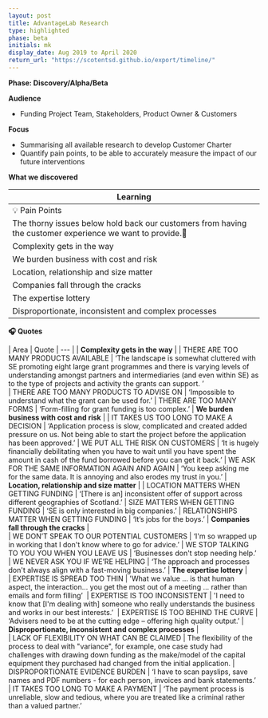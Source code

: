 ```yaml
---
layout: post
title: AdvantageLab Research
type: highlighted
phase: beta
initials: mk
display_date: Aug 2019 to April 2020
return_url: "https://scotentsd.github.io/export/timeline/"
---
```


**Phase: Discovery/Alpha/Beta**

**Audience**
- Funding Project Team, Stakeholders, Product Owner & Customers

**Focus**
- Summarising all available research to develop Customer Charter
- Quantify pain points, to be able to accurately measure the impact of our future interventions


**What we discovered**

| Learning
| ---
| 💡  Pain Points
| The thorny issues below hold back our customers from having the customer experience we want to provide.
| Complexity gets in the way
| We burden business with cost and risk
| Location, relationship and size matter
| Companies fall through the cracks
| The expertise lottery
| Disproportionate, inconsistent and complex processes

**🎧 Quotes**

| Area | Quote
| --- |
| **Complexity gets in the way** |
|   THERE ARE TOO MANY PRODUCTS AVAILABLE  | ‘The landscape is somewhat cluttered with SE promoting eight large grant programmes and there is varying levels of understanding amongst partners and intermediaries (and even within SE) as to the type of projects and activity the grants can support. ’  
|   THERE ARE TOO MANY PRODUCTS TO ADVISE ON  | ‘Impossible to understand what the grant can be used for.’
|   THERE ARE TOO MANY FORMS  |  ‘Form-filling for grant funding is too complex.’
| **We burden business with cost and risk** |
|   IT TAKES US TOO LONG TO MAKE A DECISION  | ‘Application process is slow, complicated and created added pressure on us. Not being able to start the project before the application has been approved.’
|   WE PUT ALL THE RISK ON CUSTOMERS | ‘It is hugely financially debilitating when you have to wait until you have spent the amount in cash of the fund borrowed before you can get it back.’
|   WE ASK FOR THE SAME INFORMATION AGAIN AND AGAIN  | ‘You keep asking me for the same data. It is annoying and also erodes my trust in you.’
| **Location, relationship and size matter** |
|   LOCATION MATTERS WHEN GETTING FUNDING  | ‘[There is an] inconsistent offer of support across different geographies of Scotland.’
|   SIZE MATTERS WHEN GETTING FUNDING  | ‘SE is only interested in big companies.’
|   RELATIONSHIPS MATTER WHEN GETTING FUNDING | ‘It’s jobs for the boys.’
| **Companies fall through the cracks** |   
|   WE DON’T SPEAK TO OUR POTENTIAL CUSTOMERS  | ‘I'm so wrapped up in working that I don't know where to go for advice.’
|   WE STOP TALKING TO YOU YOU WHEN YOU LEAVE US  | ‘Businesses don't stop needing help.’
|   WE NEVER ASK YOU IF WE’RE HELPING  | ‘The approach and processes don't always align with a fast-moving business.’
| **The expertise lottery** |   
|   EXPERTISE IS SPREAD TOO THIN | 'What we value ... is that human aspect, the interaction... you get the most out of a meeting ... rather than emails and form filling’ 
|   EXPERTISE IS TOO INCONSISTENT  | 'I need to know that [I'm dealing with] someone who really understands the business and works in our best interests.’ 
|   EXPERTISE IS TOO BEHIND THE CURVE  | ‘Advisers need to be at the cutting edge – offering high quality output.’
| **Disproportionate, inconsistent and complex processes** |    
|   LACK OF FLEXIBILITY ON WHAT CAN BE CLAIMED  | The flexibility of the process to deal with "variance", for example, one case study had challenges with drawing down funding as the make/model of the capital equipment they purchased had changed from the initial application.
|   DISPROPORTIONATE EVIDENCE BURDEN | ‘I have to scan payslips, save names and PDF numbers - for each person, invoices and bank statements.’
|   IT TAKES TOO LONG TO MAKE A PAYMENT  | ‘The payment process is unreliable, slow and tedious, where you are treated like a criminal rather than a valued partner.’









<!--more-->
